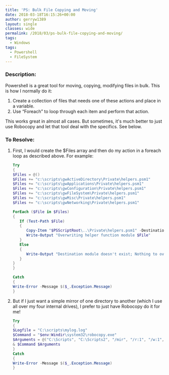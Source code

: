 ```yaml
---
title: 'PS: Bulk File Copying and Moving'
date: 2018-03-18T16:15:26+00:00
author: gerryw1389
layout: single
classes: wide
permalink: /2018/03/ps-bulk-file-copying-and-moving/
tags:
  - Windows
tags:
  - Powershell
  - FileSystem
---
```

<!--more-->

### Description:

Powershell is a great tool for moving, copying, modifying files in bulk. This is how I normally do it:

1. Create a collection of files that needs one of these actions and place in a variable.  
2. Use &#8220;Foreach&#8221; to loop through each item and perform that action.

This works great in almost all cases. But sometimes, it's much better to just use Robocopy and let that tool deal with the specifics. See below.

### To Resolve:

1. First, I would create the $Files array and then do my action in a foreach loop as described above. For example:

   ```powershell
   Try
   {
   $Files = @()
   $Files += "c:\scripts\gwActiveDirectory\Private\helpers.psm1"
   $Files += "c:\scripts\gwApplications\Private\helpers.psm1"
   $Files += "c:\scripts\gwConfiguration\Private\helpers.psm1" 
   $Files += "c:\scripts\gwFileSystem\Private\helpers.psm1" 
   $Files += "c:\scripts\gwMisc\Private\helpers.psm1" 
   $Files += "c:\scripts\gwNetworking\Private\helpers.psm1"

   ForEach ($File in $Files)
   {
      If (Test-Path $File)
      {
         Copy-Item "$PSScriptRoot\..\Private\helpers.psm1" -Destination $File -Force
         Write-Output "Overwriting helper function module $File"
      }
      Else
      {
         Write-Output "Destination module doesn't exist; Nothing to overwrite!"
      }
   }
   }

   Catch
   {
   Write-Error -Message $($_.Exception.Message)
   }
   ```

2. But if I just want a simple mirror of one directory to another (which I use all over my four internal drives), I prefer to just have Robocopy do it for me!

   ```powershell
   Try
   {
   $Logfile = "C:\scripts\mylog.log"
   $Command = "$env:Windir\system32\robocopy.exe"
   $Arguments = @("C:\Scripts", "C:\Scripts2", "/mir", "/r:1", "/w:1", "/np", "/nfl", "/ndl", "/log+:$Logfile")
   & $Command $Arguments
   }
   Catch
   {
   Write-Error -Message $($_.Exception.Message)
   }
   ```